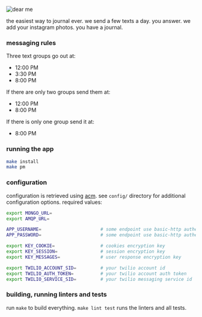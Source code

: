 ![dear me](https://raw.githubusercontent.com/minond/dearme/master/assets/images/dearme.png)

the easiest way to journal ever. we send a few texts a day. you answer. we add
your instagram photos. you have a journal.

### messaging rules

Three text groups go out at:
- 12:00 PM
- 3:30 PM
- 8:00 PM

If there are only two groups send them at:
- 12:00 PM
- 8:00 PM

If there is only one group send it at:
- 8:00 PM

### running the app

```bash
make install
make pm
```

### configuration

configuration is retrieved using [acm](https://www.npmjs.com/package/acm). see
`config/` directory for additional configuration options. required values:

```bash
export MONGO_URL=
export AMQP_URL=

APP_USERNAME=                      # some endpoint use basic-http authentication
APP_PASSWORD=                      # some endpoint use basic-http authentication

export KEY_COOKIE=                 # cookies encryption key
export KEY_SESSION=                # session encryption key
export KEY_MESSAGES=               # user response encryption key

export TWILIO_ACCOUNT_SID=         # your twilio account id
export TWILIO_AUTH_TOKEN=          # your twilio account auth token
export TWILIO_SERVICE_SID=         # your twilio messaging service id
```

### building, running linters and tests

run `make` to build everything. `make lint test` runs the linters and all
tests.
